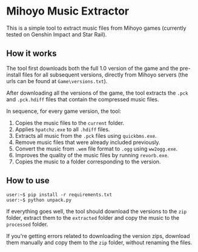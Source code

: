 # Mihoyo Music Extractor

This is a simple tool to extract music files from Mihoyo games (currently tested on Genshin Impact and Star Rail).

## How it works

The tool first downloads both the full 1.0 version of the game and the pre-install files for all subsequent versions, directly from Mihoyo servers (the urls can be found at `Game\versions.txt`).

After downloading all the versions of the game, the tool extracts the `.pck` and `.pck.hdiff` files that contain the compressed music files.

In sequence, for every game version, the tool:

1. Copies the music files to the `current` folder.
2. Applies `hpatchz.exe` to all `.hdiff` files.
3. Extracts all music from the `.pck` files using `quickbms.exe`.
4. Remove music files that were already included previously.
5. Convert the music from `.wem` file format to `.ogg` using `ww2ogg.exe`.
6. Improves the quality of the music files by running `revorb.exe`.
7. Copies the music to a folder corresponding to the version.

## How to use

```console
user:~$ pip install -r requirements.txt
user:~$ python unpack.py
```

If everything goes well, the tool should download the versions to the `zip` folder,
extract them to the `extracted` folder and copy the music to the `processed` folder.

If you're getting errors related to downloading the version zips, download them manually and copy them to the `zip` folder, without renaming the files.